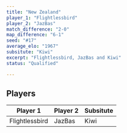 ```yaml
---
title: "New Zealand"
player_1: "Flightlessbird"
player_2: "JazBas"
match_difference: "2-0"
map_difference: "6-1"
seed: "#17"
average_elo: "1967"
subsitute: "Kiwi"
excerpt: "Flightlessbird, JazBas and Kiwi"
status: "Qualified"

---
```

## Players

| Player 1 | Player 2 | Subsitute |
| -- | -- | -- |
| Flightlessbird | JazBas | Kiwi |
